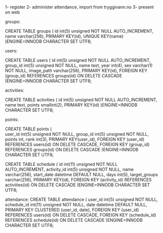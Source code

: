 1- register
2- administer attendance, import from tryggivann.no
3- present on web

groups:

CREATE TABLE groups (
  id int(5) unsigned NOT NULL AUTO_INCREMENT,
  name varchar(256),
  PRIMARY KEY(id),
  UNIQUE KEY(name)
)ENGINE=INNODB CHARACTER SET UTF8;

users:

CREATE TABLE users (
  id int(5) unsigned NOT NULL AUTO_INCREMENT,
  group_id int(5) unsigned NOT NULL,
  name text,
  year int(4),
  sex varchar(1) NOT NULL,
  image_path varchar(256),
  PRIMARY KEY(id),
  FOREIGN KEY (group_id) REFERENCES groups(id) ON DELETE CASCADE
)ENGINE=INNODB CHARACTER SET UTF8;

activities:

CREATE TABLE activities (
  id int(5) unsigned NOT NULL AUTO_INCREMENT,
  name text,
  points smallint(2),
  PRIMARY KEY(id)
)ENGINE=INNODB CHARACTER SET UTF8;

points:

CREATE TABLE points (  
  user_id int(5) unsigned NOT NULL,
  group_id int(5) unsigned NOT NULL,
  points int,
  rank int(3),
  PRIMARY KEY(user_id),
  FOREIGN KEY (user_id) REFERENCES users(id) ON DELETE CASCADE,
  FOREIGN KEY (group_id) REFERENCES groups(id) ON DELETE CASCADE
)ENGINE=INNODB CHARACTER SET UTF8;

CREATE TABLE schedule (
  id int(11) unsigned NOT NULL AUTO_INCREMENT,
  activity_id  int(5) unsigned NOT NULL,
  name  varchar(256),
  start_date datetime DEFAULT NULL,
  days int(5),
  target_groups varchar(256),
  PRIMARY KEY(id),
  FOREIGN KEY (activity_id) REFERENCES activities(id) ON DELETE CASCADE
)ENGINE=INNODB CHARACTER SET UTF8;

attendance: 
CREATE TABLE attendance (
  user_id  int(5) unsigned NOT NULL,
  schedule_id  int(11) unsigned NOT NULL,
  date datetime DEFAULT NULL,
  PRIMARY KEY CLUSTERED (user_id, date),
  FOREIGN KEY (user_id) REFERENCES users(id) ON DELETE CASCADE,
  FOREIGN KEY (schedule_id) REFERENCES schedule(id) ON DELETE CASCADE
)ENGINE=INNODB CHARACTER SET UTF8;


